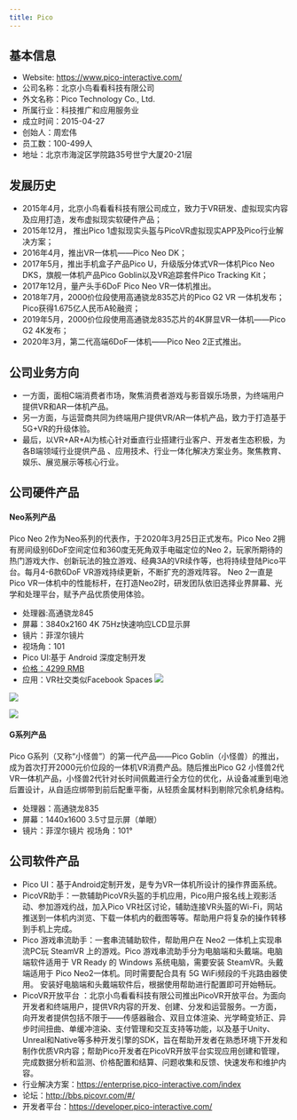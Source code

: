 ```yaml
---
title: Pico
---
```


## 基本信息
* Website: https://www.pico-interactive.com/
* 公司名称：北京小鸟看看科技有限公司
* 外文名称：Pico Technology Co., Ltd.
* 所属行业：科技推广和应用服务业
* 成立时间：2015-04-27
* 创始人：周宏伟
* 员工数：100-499人
* 地址：北京市海淀区学院路35号世宁大厦20-21层

## 发展历史
* 2015年4月，北京小鸟看看科技有限公司成立，致力于VR研发、虚拟现实内容及应用打造，发布虚拟现实软硬件产品； 
* 2015年12月， 推出Pico 1虚拟现实头盔与PicoVR虚拟现实APP及Pico行业解决方案； 
* 2016年4月，推出VR一体机——Pico Neo DK； 
* 2017年5月，推出手机盒子产品Pico U，升级版分体式VR一体机Pico Neo DKS，旗舰一体机产品Pico Goblin以及VR追踪套件Pico Tracking Kit；
* 2017年12月，量产头手6DoF Pico Neo VR一体机推出。
* 2018年7月，2000价位段使用高通骁龙835芯片的Pico G2 VR 一体机发布；Pico获得1.675亿人民币A轮融资；
* 2019年5月，2000价位段使用高通骁龙835芯片的4K屏显VR一体机——Pico G2 4K发布；
* 2020年3月，第二代高端6DoF一体机——Pico Neo 2正式推出。

## 公司业务方向
* 一方面，面相C端消费者市场，聚焦消费者游戏与影音娱乐场景，为终端用户提供VR和AR一体机产品。
* 另一方面，与运营商共同为终端用户提供VR/AR一体机产品，致力于打造基于5G+VR的升级体验。
* 最后，以VR+AR+AI为核心针对垂直行业搭建行业客户、开发者生态积极，为各B端领域行业提供产品 、应用技术、行业一体化解决方案业务。聚焦教育、娱乐、展览展示等核心行业。


## 公司硬件产品


#### Neo系列产品
Pico Neo 2作为Neo系列的代表作，于2020年3月25日正式发布。Pico Neo 2拥有房间级别6DoF空间定位和360度无死角双手电磁定位的Neo 2，玩家所期待的热门游戏大作、创新玩法的独立游戏、经典3A的VR续作等，也将持续登陆Pico平台。每月4-6款6DoF VR游戏持续更新，不断扩充的游戏阵容。
Neo 2一直是Pico VR一体机中的性能标杆，在打造Neo2时，研发团队依旧选择业界屏幕、光学和处理平台，赋予产品优质使用体验。
* 处理器:高通骁龙845
* 屏幕：3840x2160 4K 75Hz快速响应LCD显示屏
* 镜片：菲涅尔镜片
* 视场角：101
* Pico UI:基于 Android 深度定制开发
* [价格：4299 RMB](https://item.jd.com/100006053491.html)
* 应用：VR社交类似Facebook Spaces
![](https://gitlab.com/picbed/bed/uploads/74414a651ee8b5870f5ffaf589090f4e/specneo.png)

![](https://gitlab.com/picbed/bed/uploads/6606d2b35ff5c3606e480273df91e023/neo21.png)

![](https://gitlab.com/picbed/bed/uploads/1be24b0c14a7af7261e78005087d92a8/neo2.png)

#### G系列产品
Pico G系列（又称“小怪兽”）的第一代产品——Pico Goblin（小怪兽）的推出，成为首次打开2000元价位段的一体机VR消费产品。随后推出Pico G2 小怪兽2代 VR一体机产品，小怪兽2代针对长时间佩戴进行全方位的优化，从设备减重到电池后置设计，从自适应绑带到前后配重平衡，从轻质金属材料到剔除冗余机身结构。

* 处理器：高通骁龙835
* 屏幕：1440x1600 3.5寸显示屏（单眼）
* 镜片：菲涅尔镜片
视场角：101°



## 公司软件产品


* Pico UI：基于Android定制开发，是专为VR一体机所设计的操作界面系统。
* PicoVR助手：一款辅助PicoVR头盔的手机应用，Pico用户报名线上观影活动、参加游戏约战，加入Pico VR社区讨论，辅助连接VR头盔的Wi-Fi，网站推送到一体机内浏览、下载一体机内的截图等等。帮助用户将复杂的操作转移到手机上完成。
* Pico 游戏串流助手：一套串流辅助软件，帮助用户在 Neo2 一体机上实现串流PC玩 SteamVR 上的游戏。Pico 游戏串流助手分为电脑端和头戴端。电脑端软件适用于 VR Ready 的 Windows 系统电脑，需要安装 SteamVR。头戴端适用于 Pico Neo2一体机。同时需要配合具有 5G WiFi频段的千兆路由器使用。 安装好电脑端和头戴端软件后，根据使用帮助进行配置即可开始畅玩。
* PicoVR开放平台 ：北京小鸟看看科技有限公司推出PicoVR开放平台。为面向开发者和终端用户，提供VR内容的开发、创建、分发和运营服务。一方面，向开发者提供包括不限于——传感器融合、双目立体渲染、光学畸变矫正、异步时间扭曲、单缓冲渲染、支付管理和交互支持等功能，以及基于Unity、Unreal和Native等多种开发引擎的SDK，旨在帮助开发者在熟悉环境下开发和制作优质VR内容；帮助Pico开发者在PicoVR开放平台实现应用创建和管理，完成数据分析和监测、价格配置和结算、问题收集和反馈、快速发布和维护内容。
* 行业解决方案：https://enterprise.pico-interactive.com/index
* 论坛：http://bbs.picovr.com/#/
* 开发者平台：https://developer.pico-interactive.com/

